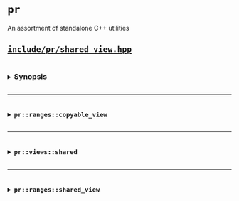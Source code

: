 # `pr`

An assortment of standalone C++ utilities

## [`include/pr/shared_view.hpp`](include/pr/shared_view.hpp)

<details>
<summary><h3 style="display:inline-block">Synopsis</h3></summary>

```cpp
namespace pr {
namespace ranges {

template <class T>
concept copyable_view = /* see description */;

template <std::ranges::view ViewT>
  requires(not std::copyable<ViewT>)
class shared_view : public std::ranges::view_interface<shared_view<ViewT>> {
  std::shared_ptr<ViewT> base_; // exposition-only

public:
  shared_view() requires std::default_initializable<ViewT>;

  explicit shared_view(ViewT base);

  auto begin() -> std::ranges::iterator_t<ViewT>;

  auto end() -> std::ranges::sentinel_t<ViewT>;
};

template <std::ranges::viewable_range RangeT>
shared_view(RangeT &&) -> shared_view<std::views::all_t<RangeT>>;

namespace views {

inline constexpr /* unspecified */ shared = /* unspecified*/;

} // namespace views
} // namespace ranges

namespace views = ranges::views;

} // namespace pr

template <class T>
inline constexpr bool
    std::ranges::enable_borrowed_range<pr::ranges::shared_view<T>> =
        std::ranges::enable_borrowed_range<T>;
```

</details>

---

<details>
<summary><h3 style="display:inline-block"><code>pr::ranges::copyable_view</code></h3></summary>

#### Concept

```cpp
namespace pr::ranges {

  template <class T>
  concept copyable_view =
    std::copyable<T> and std::ranges::view<T>;

}
```

The `pr::ranges::copyable_view` concept is a refinement of `std::ranges::view` for which `std::copyable` is satisfied.

</details>

---

<details>
<summary><h3 style="display:inline-block"><code>pr::views::shared</code></h3></summary>

#### Call signature

```cpp
template <std::ranges::viewable_range RangeT>
    requires /* see below */
constexpr auto shared(RangeT &&range) -> std::ranges::view auto;
```

Given an expression `e` of type `T`, the expression `pr::views::shared(e)` is expression-equivalent to:
- `std::views::all(e)`, if it is a well-formed expression and `std::views::all_t<T>` models `std::copyable`;
- `pr::ranges::shared_view{e}` otherwise.

</details>

---

<details>
<summary><h3 style="display:inline-block"><code>pr::ranges::shared_view</code></h3></summary>

<details>
<summary><h4 style="display:inline-block">Data members</h4></summary>

| Member object     | Definition                                                                   |
| ----------------- | ---------------------------------------------------------------------------- |
| `base_` (private) | A `std::shared_ptr` of the underlying view. (exposition-only member object*) |

</details>

<details>
<summary><h4 style="display:inline-block">Member functions</h4></summary>

#### `pr::ranges::shared_view<ViewT>::shared_view`

| <!-- -->                                                    | <!-- --> |
| ----------------------------------------------------------- | -------- |
| `shared_view() requires std::default_initializable<ViewT>;` | (1)      |
| `explicit shared_view(ViewT base);`                         | (2)      |

Constructs a `shared_view`.

1) Default constructor. Initializes `base_` as if by `base_(std::make_shared<ViewT>())`.
2) Initializes the underlying `base_` with `std::make_shared<ViewT>(std::move(base))`.

---

#### `pr::ranges::shared_view<ViewT>::begin`

| <!-- -->                                          |
| ------------------------------------------------- |
| `auto begin() -> std::ranges::iterator_t<ViewT>;` |

Equivalent to `return std::ranges::begin(*base_);`. 

---

#### `pr::ranges::shared_view<ViewT>::end`

| <!-- -->                                        |
| ----------------------------------------------- |
| `auto end() -> std::ranges::iterator_t<ViewT>;` |

Equivalent to `return std::ranges::end(*base_);`. 

</details>

<details>
<summary><h4 style="display:inline-block">Deduction guides</h4></summary>

```cpp
template <std::ranges::viewable_range RangeT>
shared_view(RangeT &&) -> shared_view<std::views::all_t<RangeT>>;
```

The deduction guide is provided for `pr::ranges::shared_view` to allow deduction from `range`. 

</details>

<details>
<summary><h4 style="display:inline-block">Helper templates</h4></summary>

```cpp
template <class T>
inline constexpr bool
    std::ranges::enable_borrowed_range<pr::ranges::shared_view<T>> =
        std::ranges::enable_borrowed_range<T>;
```

This specialization of `std::ranges::enable_borrowed_range` makes `shared_view` satisfy `borrowed_range` when the underlying view satisfies it. 

</details>
</details>
